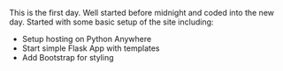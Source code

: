 This is the first day. Well started before midnight and coded into the new day. Started with some basic setup of the site including:

 - Setup hosting on Python Anywhere
 - Start simple Flask App with templates
 - Add Bootstrap for styling